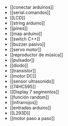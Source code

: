 + [[conectar arduinos]]
+ [[serial.comandos]]
+ [[LCD]]
+ [[string arduino]]
+ [[pines]]
+ [[map arduino]]
+ [[switch C++]]
+ [[buzzer pasivo]]
+ [[servo motor]]
+ [[reproductor de música]]
+ [[pulsador]]
+ [[diodo]]
+ [[transistor]]
+ [[motor DC]]
+ [[sensor ultrasonido]]
+ [[74HC595]]
+ [[Display 7 segmentos]]
+ [[función random]]
+ [[infrarrojos]]
+ [[entradas arduino]]
+ [[L293D]]
+ [[motor paso a paso]]